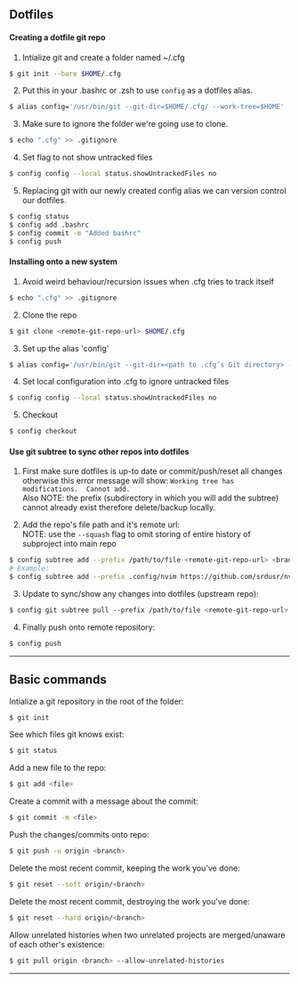 ## Dotfiles
#### Creating a dotfile git repo  
  1. Intialize git and create a folder named ~/.cfg
  ```bash
  $ git init --bare $HOME/.cfg
  ```
  2. Put this in your .bashrc or .zsh to use `config` as a dotfiles alias.  
  ```bash
  $ alias config='/usr/bin/git --git-dir=$HOME/.cfg/ --work-tree=$HOME'
  ```
  
  3. Make sure to ignore the folder we're going use to clone.  
  ```bash
  $ echo ".cfg" >> .gitignore
  ```
  4. Set flag to not show untracked files  
  ```bash
  $ config config --local status.showUntrackedFiles no
  ```
  5. Replacing git with our newly created config alias we can version control our
    dotfiles.
  ```bash
  $ config status
  $ config add .bashrc
  $ config commit -m "Added bashrc"
  $ config push
  ```
#### Installing onto a new system  
  1. Avoid weird behaviour/recursion issues when .cfg tries to track itself  
  ```bash
  $ echo ".cfg" >> .gitignore
  ```
  2. Clone the repo
  ```bash
  $ git clone <remote-git-repo-url> $HOME/.cfg
  ```
  3. Set up the alias 'config'  
  ```bash
  $ alias config='/usr/bin/git --git-dir=<path to .cfg’s Git directory> --work-tree=$HOME'
  ```
  4. Set local configuration into .cfg to ignore untracked files  
  ```bash
  $ config config --local status.showUntrackedFiles no
  ```
  5. Checkout  
  ```bash
  $ config checkout
  ```
#### Use git subtree to sync other repos into dotfiles  
  1. First make sure dotfiles is up-to date or commit/push/reset all changes
  otherwise this error message will show:  `Working tree has modifications.  Cannot add.`  
  Also NOTE: the prefix (subdirectory in which you will add the subtree) cannot already exist therefore delete/backup locally.


  2. Add the repo's file path and it's remote url:  
NOTE: use the `--squash` flag to omit storing of entire history of subproject into main repo
  ```bash  
  $ config subtree add --prefix /path/to/file <remote-git-repo-url> <branch> --squash  
  # Example:  
  $ config subtree add --prefix .config/nvim https://github.com/srdusr/nvim.git main --squash  
  ```  
  

  3. Update to sync/show any changes into dotfiles (upstream repo):  
  ```bash
  $ config git subtree pull --prefix /path/to/file <remote-git-repo-url> main --squash  
  ```

  4. Finally push onto remote repository:  
  ```bash  
  $ config push  
  ```
- - -

## Basic commands
Intialize a git repository in the root of the folder:
```bash
$ git init
```
See which files git knows exist:
```bash
$ git status
```
Add a new file to the repo:
```bash
$ git add <file>
```
Create a commit with a message about the commit:
```bash
$ git commit -m <file>
```
Push the changes/commits onto repo:
```bash
$ git push -u origin <branch>
```
Delete the most recent commit, keeping the work you've done:
```bash
$ git reset --soft origin/<branch>
```
Delete the most recent commit, destroying the work you've done:
```bash
$ git reset --hard origin/<branch>
```
Allow unrelated histories when two unrelated projects are merged/unaware of each
other's existence:
```bash
$ git pull origin <branch> --allow-unrelated-histories
```
- - -
